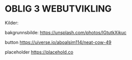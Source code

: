 # OBLIG 3 WEBUTVIKLING

Kilder:

bakgrunnsbilde:
https://unsplash.com/photos/IGtutkXikuc


button
https://uiverse.io/aboalsim114/neat-cow-49

placeholder
https://placehold.co

